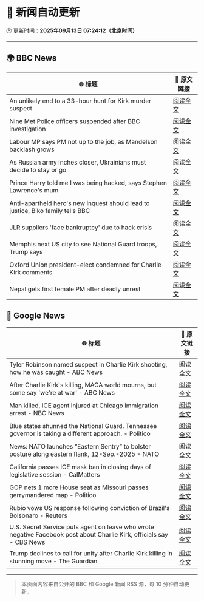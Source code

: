 # 🧠 新闻自动更新

🕒 更新时间：**2025年09月13日 07:24:12（北京时间）**

---

## 🌍 BBC News

| 🌐 标题 | 🔗 原文链接 |
|--------|-------------|
| An unlikely end to a 33-hour hunt for Kirk murder suspect | [阅读全文](https://www.bbc.com/news/articles/c784end1wxvo?at_medium=RSS&at_campaign=rss) |
| Nine Met Police officers suspended after BBC investigation | [阅读全文](https://www.bbc.com/news/articles/cn839398xzpo?at_medium=RSS&at_campaign=rss) |
| Labour MP says PM not up to the job, as Mandelson backlash grows | [阅读全文](https://www.bbc.com/news/articles/cx238pwwqg6o?at_medium=RSS&at_campaign=rss) |
| As Russian army inches closer, Ukrainians must decide to stay or go | [阅读全文](https://www.bbc.com/news/articles/cy50kk14y00o?at_medium=RSS&at_campaign=rss) |
| Prince Harry told me I was being hacked, says Stephen Lawrence's mum | [阅读全文](https://www.bbc.com/news/articles/c4g70271ndlo?at_medium=RSS&at_campaign=rss) |
| Anti-apartheid hero's new inquest should lead to justice, Biko family tells BBC | [阅读全文](https://www.bbc.com/news/articles/c931n9eelpeo?at_medium=RSS&at_campaign=rss) |
| JLR suppliers 'face bankruptcy' due to hack crisis | [阅读全文](https://www.bbc.com/news/articles/czdjn0lv64ro?at_medium=RSS&at_campaign=rss) |
| Memphis next US city to see National Guard troops, Trump says | [阅读全文](https://www.bbc.com/news/articles/c9v7ydn7dv1o?at_medium=RSS&at_campaign=rss) |
| Oxford Union president-elect condemned for Charlie Kirk comments | [阅读全文](https://www.bbc.com/news/articles/c04qz5lk6ggo?at_medium=RSS&at_campaign=rss) |
| Nepal gets first female PM after deadly unrest | [阅读全文](https://www.bbc.com/news/articles/c179qne0zw0o?at_medium=RSS&at_campaign=rss) |

## 📰 Google News

| 🌐 标题 | 🔗 原文链接 |
|--------|-------------|
| Tyler Robinson named suspect in Charlie Kirk shooting, how he was caught - ABC News | [阅读全文](https://news.google.com/rss/articles/CBMimAFBVV95cUxQQWYtdTVXWC03bDJQTVV6SXFRcVlwaGVzeFJDNmdLTUtEM3BXajVBazUwYktmZTdDUkNwcGFyeWhtSG14NHhkT214cXpfdk1OMF9RMDZjWGxQeXl0b0YyM19oMzd3ODhDUUFVbE9VM1R5ME9CeUdTZlBtdGRzYXVyU2JyZ1Bkd0Zpem9jUU51TDBUSWhRNnRacdIBngFBVV95cUxPMU5sbWNpUWxsMWNYcXBmNnpyZWxZVlJUTmY2ZXQxRGJsdGlzeHV3UHlDZHlEWUY4NWFSSTNMQ0ZreFdndEZmRUJxX2lUSk95cTBxem96RDZ4eTBFTWVWQ2piREVZTjZyMy16ODBfXzlJa0l6U0I2Ui0tN0JNdGhHd2pOOUFTdmNlMVRKSGhwOFMzOEpkNFc1MUpkRlZTQQ?oc=5) |
| After Charlie Kirk's killing, MAGA world mourns, but some say 'we're at war' - ABC News | [阅读全文](https://news.google.com/rss/articles/CBMiogFBVV95cUxQOHNuSXZhdmR1RnVFeFh1aEpmcnd5RUVSdFNxci1fVC1qbEd2akw5a3p1V3NsUnFVcWNuMDhxUkxzOC1YbGoyVVFZVkxRQ3loS1AyS2FxWThPeG1xaHV6YjZWOUZKQkFONEFpeHU2ZXVnVlZYdjg0cTB0SWhhUlJtQjBUbExGdng3ZVh6X1NRSXBrYm5kalpiaUxFOXl6SkJObFHSAacBQVVfeXFMUDFMTFBmVGRDNVllLTYwU25nSGxYY1I4SUdLdk1mZ2k1d2pGTU1Pd09Gd3poem03VG9xTjFmVlVMWnU0akVUd3FEY1pUSXY5Y0EzSUhnV0dNb1pvVE9PMFJzalR3TTFYVDMwQm5uSVU1SmNPUC05OVk1SUVnSURTbDJ0V3l5NzJiS1NMNXRCMndWNFJ0Q3dnYVgzMFVQWDZrNjNqNWltcXM?oc=5) |
| Man killed, ICE agent injured at Chicago immigration arrest - NBC News | [阅读全文](https://news.google.com/rss/articles/CBMiqAFBVV95cUxPdXBWM3JpdUtiS2hCSzdLUTlQOU95NzZuRktnS2xhOE92WnlLM1Y4WFRDblplSHRrVjJUQ0N3ajZpZDVpR2xqbjBlbzVCcHRncHEyVzdZMUoxdUFiZ05SSzhDUHBuaTRSMklSOGRKcmJ5bW80b2Ztd2kwODN0UFhxa2NUbV9RTkVSbVdaMUdrbUl4clR5Nkk0QmxjbHVkS2ZzcHVOQUpzM2bSAVZBVV95cUxQdFBjNTZzYm8wOVhqRDhJTlZYNHZjV19sRnJxSmh2Rk9VYl9FRExtVEZDUmdoZFlsbkhzTGVuWkpYNmtfVUlPMkdzQ0dXUlRsM0luSlVGdw?oc=5) |
| Blue states shunned the National Guard. Tennessee governor is taking a different approach. - Politico | [阅读全文](https://news.google.com/rss/articles/CBMirgFBVV95cUxQTnhnOVpwWEg5WjIwWWFfOUZndTRXZTJQcVdrSzJoRklSdE96dFlDVHVYN1psWmZTNExpTE9INXZYZjE3REhzZnhONHhxa1o2YWhOZlNCRGp6TnJtSy04cUJxY2d5TXl1cjFHYmE3Q2F1VXJUemdvamhGN29LRGpqVXJqSWpDQkVkeFB3NXhJbm9QS1NZa0pRR1czaG1YTDNFM1BNRm9FMlJLV1BNZGc?oc=5) |
| News: NATO launches “Eastern Sentry” to bolster posture along eastern flank, 12-Sep.-2025 - NATO | [阅读全文](https://news.google.com/rss/articles/CBMiX0FVX3lxTE8zdHdBOXFkUW1QTFM1dlZJX28wSjYtbWFSd09COHZmZEhqdGdFRmtXaW1TVF9SX3N1czFtRWJDN2JXcERWa2l6cXFKNTV2VFpVTGo4RVRZbFRYSlVQNGtR?oc=5) |
| California passes ICE mask ban in closing days of legislative session - CalMatters | [阅读全文](https://news.google.com/rss/articles/CBMidkFVX3lxTFBrTC1kMU5OeUxJM183bVZ1T0ZfXzExamlZb0lHRGhNd0pMUEJKSVJMQTRLemYxMkhGek1iQzU4Yl9ldFU1bC1BMlBidWxOdnhIV1VTUDIyXzA5blRKajgyT0lxbW9jSlEzS25uNGs2YTNoMFVTd0E?oc=5) |
| GOP nets 1 more House seat as Missouri passes gerrymandered map - Politico | [阅读全文](https://news.google.com/rss/articles/CBMijgFBVV95cUxQcEpqYWtfVUV0eGV4LXdFRXFZem0tWHFfNTdWaUZuMFRpOFpEMnowTTVvNGZLSElreGNiWUhYeFpaWEloNG9MNHIwbGwzbTU2U08wWmhPa2o3WkgxYlZrcDJCY2lQZEY0dnRXOFFselAzZVIwZGgwczh4b3VQVjhyY21qaFVROFVIOGhwZjFB?oc=5) |
| Rubio vows US response following conviction of Brazil's Bolsonaro - Reuters | [阅读全文](https://news.google.com/rss/articles/CBMisgFBVV95cUxQSmUtTFJoMnFGSUI4b01pOTdmM3JMLUpKOG1QaWozc3NSMXhOUDk3WTVYN0FlSTRaVXRIeEFXYzMzUlVvakRBYklFZUZ6a0ZsOEhzTTVteTE3dWQ1UGV0dThfY01YMlAyLWtKNmpUeXJQZnRGdi1VTGpXc2FpbmRldHNRTFdscFJ6Y1JMMVBsR0ZfR3lXVjVza0tiVFo0aWsyLS1zb3p0Q2VZaXVrNVlLSkVB?oc=5) |
| U.S. Secret Service puts agent on leave who wrote negative Facebook post about Charlie Kirk, officials say - CBS News | [阅读全文](https://news.google.com/rss/articles/CBMilAFBVV95cUxQWmp4Q3FHNC1Xb2E0SnVuQ2ZjY0txLTEzbFZZbjF4WWVQSkdBb3BnZUFnRHRuaDFKOExLdHFrS0xNU3A2cy1hOHc1NXU5R2tVSU1UaGpzNEFiNXpYUy1Kd29lSXRoSWdReGtfNWI0d1dSYTYzZms5QWstVTA3bWFidDlSbFk4QmJuZlgta2VyT0U2b0w40gGaAUFVX3lxTE1rdU1QZ3FPclhCeHA3eUh6ZTdvTXdRWEZycGlkWnJIOHp3Rm5yaFVNQTMxSDNrcWcwU2kzYXNMSDRKUGR1TWVHd0NvOG1hWUs2RUwyV0xxOEVpaXN2eWRFM24wTkJiZUNMTm5iZ2hMeDU1TGJJRXh0UGZzalNudmRXMzE3MWNFMWlfY3pDR3o3UmR4bldRaV8ySnc?oc=5) |
| Trump declines to call for unity after Charlie Kirk killing in stunning move - The Guardian | [阅读全文](https://news.google.com/rss/articles/CBMikAFBVV95cUxOOXlqdVo1S3g3LU04ZUtPNGZVbGZVMWpCOWM3ZWFldVpUb2xacTNveS1GenZ1T013LUNET0NyNGJkMlRyWk9jdy1vZm1oN0JYamxvX3hMT0E2b2l1OXAxcFA5VjNuMzNRb3lIaWt3NTN2OTRNM3VrLUNFMkNOcTBsaWtqZnZsYUdXbUVWNmE2dVQ?oc=5) |

---
> 本页面内容来自公开的 BBC 和 Google 新闻 RSS 源，每 10 分钟自动更新。